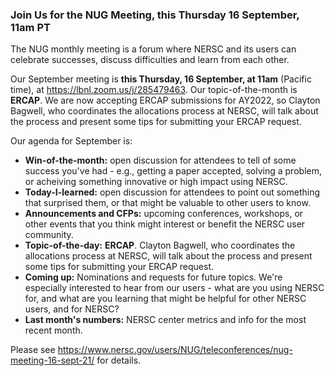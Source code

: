 ### Join Us for the NUG Meeting, this Thursday 16 September, 11am PT

The NUG monthly meeting is a forum where NERSC and its users can
celebrate successes, discuss difficulties and learn from each other. 

Our September meeting is **this Thursday, 16 September, at 11am** (Pacific time),
at <https://lbnl.zoom.us/j/285479463>. Our topic-of-the-month is 
**ERCAP**. We are now accepting ERCAP submissions for AY2022, so Clayton 
Bagwell, who coordinates the allocations process at NERSC, will talk about 
the process and present some tips for submitting your ERCAP request. 

Our agenda for September is:

- **Win-of-the-month:** open discussion for attendees to tell of some 
  success you've had - e.g., getting a paper accepted, solving a problem, 
  or acheiving something innovative or high impact using NERSC.
- **Today-I-learned:** open discussion for attendees to point out something 
  that surprised them, or that might be valuable to other users to know.
- **Announcements and CFPs:** upcoming conferences, workshops, or other events
  that you think might interest or benefit the NERSC user community.
- **Topic-of-the-day:** **ERCAP**. Clayton
  Bagwell, who coordinates the allocations process at NERSC, will talk about
  the process and present some tips for submitting your ERCAP request.
- **Coming up:** Nominations and requests for future topics. We're
  especially interested to hear from our users - what are you using
  NERSC for, and what are you learning that might be helpful for other
  NERSC users, and for NERSC?
- **Last month's numbers:** NERSC center metrics and info for the most recent 
  month.

Please see <https://www.nersc.gov/users/NUG/teleconferences/nug-meeting-16-sept-21/>
for details.
